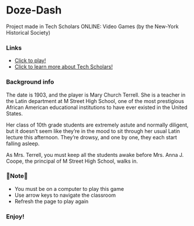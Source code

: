# Doze-Dash
Project made in Tech Scholars ONLINE: Video Games  (by the New-York Historical Society)

### Links
- <a href = "https://tech-scholars-project-chigozirim.techscholarsvid.repl.co" target="_blank"> Click to play! </a>
- <a href = "https://www.nyhistory.org/education/teen-programs/tech-scholars" target="_blank"> Click to learn more about Tech Scholars! </a>

### Background info
  The date is 1903, and the player is Mary Church Terrell. She is a teacher in the
Latin department at M Street High School, one of the most prestigious African American
educational institutions to have ever existed in the United States.

Her class of 10th grade students are extremely astute and normally diligent, but it doesn’t
seem like they’re in the mood to sit through her usual Latin lecture this afternoon. They’re
drowsy, and one by one, they each start falling asleep.

As Mrs. Terrell, you must keep all the students awake before Mrs. Anna J. Coope, the principal of M
Street High School, walks in.

### 🚨Note🚨
- You must be on a computer to play this game
- Use arrow keys to navigate the classroom
- Refresh the page to play again

### Enjoy!
